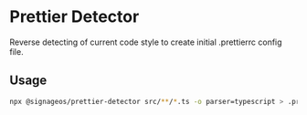 # Prettier Detector

Reverse detecting of current code style to create initial .prettierrc config file.

## Usage
```sh
npx @signageos/prettier-detector src/**/*.ts -o parser=typescript > .prettierrc
```
